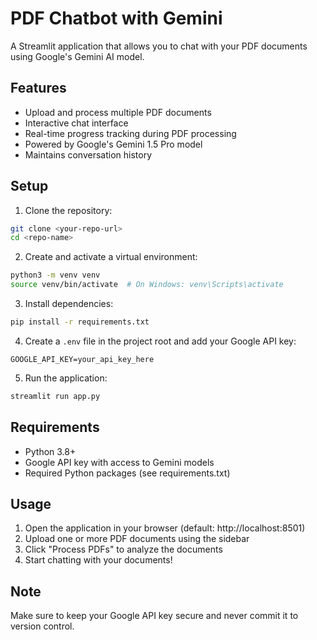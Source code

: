 # PDF Chatbot with Gemini

A Streamlit application that allows you to chat with your PDF documents using Google's Gemini AI model.

## Features

- Upload and process multiple PDF documents
- Interactive chat interface
- Real-time progress tracking during PDF processing
- Powered by Google's Gemini 1.5 Pro model
- Maintains conversation history

## Setup

1. Clone the repository:
```bash
git clone <your-repo-url>
cd <repo-name>
```

2. Create and activate a virtual environment:
```bash
python3 -m venv venv
source venv/bin/activate  # On Windows: venv\Scripts\activate
```

3. Install dependencies:
```bash
pip install -r requirements.txt
```

4. Create a `.env` file in the project root and add your Google API key:
```
GOOGLE_API_KEY=your_api_key_here
```

5. Run the application:
```bash
streamlit run app.py
```

## Requirements

- Python 3.8+
- Google API key with access to Gemini models
- Required Python packages (see requirements.txt)

## Usage

1. Open the application in your browser (default: http://localhost:8501)
2. Upload one or more PDF documents using the sidebar
3. Click "Process PDFs" to analyze the documents
4. Start chatting with your documents!

## Note

Make sure to keep your Google API key secure and never commit it to version control.
